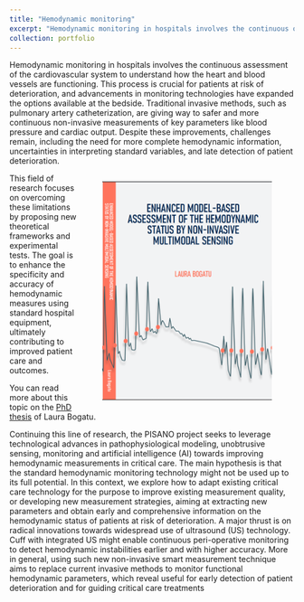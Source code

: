 ```yaml
---
title: "Hemodynamic monitoring"
excerpt: "Hemodynamic monitoring in hospitals involves the continuous observation and assessment of blood circulation and cardiovascular function in patients. This process is crucial for understanding and managing conditions that affect the heart and blood vessels. In this line of research, we develop novel theoretical and experimental methods for assessing hemodynamics function, using standard clinical equipment. <br/><img src='/images/hemo_monitoring.png' width='400px'>"
collection: portfolio
---
```


Hemodynamic monitoring in hospitals involves the continuous assessment of the cardiovascular system to understand how the heart and blood vessels are functioning. This process is crucial for patients at risk of deterioration, and advancements in monitoring technologies have expanded the options available at the bedside. Traditional invasive methods, such as pulmonary artery catheterization, are giving way to safer and more continuous non-invasive measurements of key parameters like blood pressure and cardiac output. Despite these improvements, challenges remain, including the need for more complete hemodynamic information, uncertainties in interpreting standard variables, and late detection of patient deterioration. 
<figure style="width:300px; float:right">
  <img src='/images/thesis_laura.PNG' alt="thesis cover Laura" >
</figure>
This field of research focuses on overcoming these limitations by proposing new theoretical frameworks and experimental tests. The goal is to enhance the specificity and accuracy of hemodynamic measures using standard hospital equipment, ultimately contributing to improved patient care and outcomes.

You can read more about this topic on the [PhD thesis](https://pure.tue.nl/ws/portalfiles/portal/203595959/20220609_Bogatu_hf.pdf) of Laura Bogatu.

Continuing this line of research, the PISANO project seeks to leverage technological advances in pathophysiological modeling, unobtrusive sensing, monitoring and artificial intelligence (AI) towards improving hemodynamic measurements in critical care. The main hypothesis is that the standard hemodynamic monitoring technology might not be used up to its full potential. In this context, we explore how to adapt existing critical care technology for the purpose to improve existing measurement quality, or developing new measurement strategies, aiming at extracting new parameters and obtain early and comprehensive information on the hemodynamic status of patients at risk of deterioration.  A major thrust is on radical innovations towards widespread use of ultrasound (US) technology. Cuff with integrated US might enable continuous peri-operative monitoring to detect hemodynamic instabilities earlier and with higher accuracy. More in general, using such new non-invasive smart measurement technique aims to replace current invasive methods to monitor functional hemodynamic parameters, which reveal useful for early detection of patient deterioration and for guiding critical care treatments




